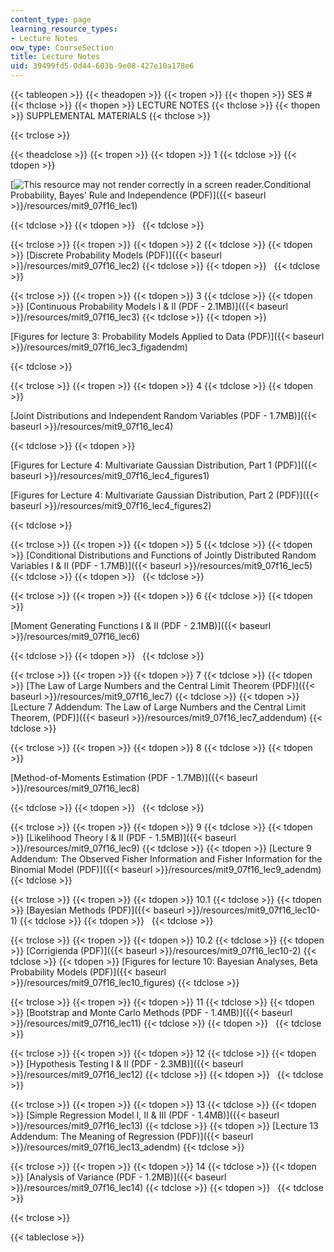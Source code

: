```yaml
---
content_type: page
learning_resource_types:
- Lecture Notes
ocw_type: CourseSection
title: Lecture Notes
uid: 39499fd5-0d44-603b-9e08-427e10a178e6
---
```


{{< tableopen >}}
{{< theadopen >}}
{{< tropen >}}
{{< thopen >}}
SES #
{{< thclose >}}
{{< thopen >}}
LECTURE NOTES
{{< thclose >}}
{{< thopen >}}
SUPPLEMENTAL MATERIALS
{{< thclose >}}

{{< trclose >}}

{{< theadclose >}}
{{< tropen >}}
{{< tdopen >}}
1
{{< tdclose >}}
{{< tdopen >}}


[![This resource may not render correctly in a screen reader.](/images/inacessible.gif)Conditional Probability, Bayes' Rule and Independence (PDF)]({{< baseurl >}}/resources/mit9_07f16_lec1)


{{< tdclose >}}
{{< tdopen >}}
 
{{< tdclose >}}

{{< trclose >}}
{{< tropen >}}
{{< tdopen >}}
2
{{< tdclose >}}
{{< tdopen >}}
[Discrete Probability Models (PDF)]({{< baseurl >}}/resources/mit9_07f16_lec2)
{{< tdclose >}}
{{< tdopen >}}
 
{{< tdclose >}}

{{< trclose >}}
{{< tropen >}}
{{< tdopen >}}
3
{{< tdclose >}}
{{< tdopen >}}
[Continuous Probability Models I & II (PDF - 2.1MB)]({{< baseurl >}}/resources/mit9_07f16_lec3)
{{< tdclose >}}
{{< tdopen >}}


[Figures for lecture 3: Probability Models Applied to Data (PDF)]({{< baseurl >}}/resources/mit9_07f16_lec3_figadendm)


{{< tdclose >}}

{{< trclose >}}
{{< tropen >}}
{{< tdopen >}}
4
{{< tdclose >}}
{{< tdopen >}}


[Joint Distributions and Independent Random Variables (PDF - 1.7MB)]({{< baseurl >}}/resources/mit9_07f16_lec4)


{{< tdclose >}}
{{< tdopen >}}


[Figures for Lecture 4: Multivariate Gaussian Distribution, Part 1 (PDF)]({{< baseurl >}}/resources/mit9_07f16_lec4_figures1)

[Figures for Lecture 4: Multivariate Gaussian Distribution, Part 2 (PDF)]({{< baseurl >}}/resources/mit9_07f16_lec4_figures2)


{{< tdclose >}}

{{< trclose >}}
{{< tropen >}}
{{< tdopen >}}
5
{{< tdclose >}}
{{< tdopen >}}
[Conditional Distributions and Functions of Jointly Distributed Random Variables I & II (PDF - 1.7MB)]({{< baseurl >}}/resources/mit9_07f16_lec5)
{{< tdclose >}}
{{< tdopen >}}
 
{{< tdclose >}}

{{< trclose >}}
{{< tropen >}}
{{< tdopen >}}
6
{{< tdclose >}}
{{< tdopen >}}


[Moment Generating Functions I & II (PDF - 2.1MB)]({{< baseurl >}}/resources/mit9_07f16_lec6)


{{< tdclose >}}
{{< tdopen >}}
 
{{< tdclose >}}

{{< trclose >}}
{{< tropen >}}
{{< tdopen >}}
7
{{< tdclose >}}
{{< tdopen >}}
[The Law of Large Numbers and the Central Limit Theorem (PDF)]({{< baseurl >}}/resources/mit9_07f16_lec7)
{{< tdclose >}}
{{< tdopen >}}
[Lecture 7 Addendum: The Law of Large Numbers and the Central Limit Theorem, (PDF)]({{< baseurl >}}/resources/mit9_07f16_lec7_addendum)
{{< tdclose >}}

{{< trclose >}}
{{< tropen >}}
{{< tdopen >}}
8
{{< tdclose >}}
{{< tdopen >}}


[Method-of-Moments Estimation (PDF - 1.7MB)]({{< baseurl >}}/resources/mit9_07f16_lec8)


{{< tdclose >}}
{{< tdopen >}}
 
{{< tdclose >}}

{{< trclose >}}
{{< tropen >}}
{{< tdopen >}}
9
{{< tdclose >}}
{{< tdopen >}}
[Likelihood Theory I & II (PDF - 1.5MB)]({{< baseurl >}}/resources/mit9_07f16_lec9)
{{< tdclose >}}
{{< tdopen >}}
[Lecture 9 Addendum: The Observed Fisher Information and Fisher Information for the Binomial Model (PDF)]({{< baseurl >}}/resources/mit9_07f16_lec9_adendm)
{{< tdclose >}}

{{< trclose >}}
{{< tropen >}}
{{< tdopen >}}
10.1
{{< tdclose >}}
{{< tdopen >}}
[Bayesian Methods (PDF)]({{< baseurl >}}/resources/mit9_07f16_lec10-1)
{{< tdclose >}}
{{< tdopen >}}
 
{{< tdclose >}}

{{< trclose >}}
{{< tropen >}}
{{< tdopen >}}
10.2
{{< tdclose >}}
{{< tdopen >}}
[Corrigienda (PDF)]({{< baseurl >}}/resources/mit9_07f16_lec10-2)
{{< tdclose >}}
{{< tdopen >}}
[Figures for lecture 10: Bayesian Analyses, Beta Probability Models (PDF)]({{< baseurl >}}/resources/mit9_07f16_lec10_figures)
{{< tdclose >}}

{{< trclose >}}
{{< tropen >}}
{{< tdopen >}}
11
{{< tdclose >}}
{{< tdopen >}}
[Bootstrap and Monte Carlo Methods (PDF - 1.4MB)]({{< baseurl >}}/resources/mit9_07f16_lec11)
{{< tdclose >}}
{{< tdopen >}}
 
{{< tdclose >}}

{{< trclose >}}
{{< tropen >}}
{{< tdopen >}}
12
{{< tdclose >}}
{{< tdopen >}}
[Hypothesis Testing I & II (PDF - 2.3MB)]({{< baseurl >}}/resources/mit9_07f16_lec12)
{{< tdclose >}}
{{< tdopen >}}
 
{{< tdclose >}}

{{< trclose >}}
{{< tropen >}}
{{< tdopen >}}
13
{{< tdclose >}}
{{< tdopen >}}
[Simple Regression Model I, II & III (PDF - 1.4MB)]({{< baseurl >}}/resources/mit9_07f16_lec13)
{{< tdclose >}}
{{< tdopen >}}
[Lecture 13 Addendum: The Meaning of Regression (PDF)]({{< baseurl >}}/resources/mit9_07f16_lec13_adendm)
{{< tdclose >}}

{{< trclose >}}
{{< tropen >}}
{{< tdopen >}}
14
{{< tdclose >}}
{{< tdopen >}}
[Analysis of Variance (PDF - 1.2MB)]({{< baseurl >}}/resources/mit9_07f16_lec14)
{{< tdclose >}}
{{< tdopen >}}
 
{{< tdclose >}}

{{< trclose >}}

{{< tableclose >}}